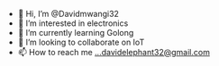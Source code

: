 - 👋 Hi, I’m @Davidmwangi32
- 👀 I’m interested in electronics
- 🌱 I’m currently learning Golong
- 💞️ I’m looking to collaborate on IoT
- 📫 How to reach me ...davidelephant32@gmail.com 

<!---
Davidmwangi32/Davidmwangi32 is a ✨ special ✨ repository because its `README.md` (this file) appears on your GitHub profile.
You can click the Preview link to take a look at your changes.
--->
